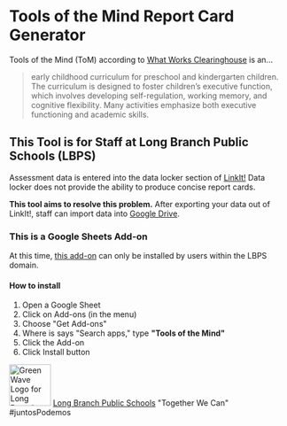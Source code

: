# Tools of the Mind Report Card Generator

Tools of the Mind (ToM) according to [What Works Clearinghouse](https://ies.ed.gov/ncee/wwc/EvidenceSnapshot/519#:~:text=Tools%20of%20the%20Mind%20is,working%20memory%2C%20and%20cognitive%20flexibility) is an...

> early childhood curriculum for preschool and kindergarten children. The curriculum is designed to foster children’s executive function, which involves developing
> self-regulation, working memory, and cognitive flexibility. Many activities emphasize both executive functioning and academic skills.

## This Tool is for Staff at Long Branch Public Schools (LBPS)

Assessment data is entered into the data locker section of [LinkIt!](https://www1.linkit.com/)
Data locker does not provide the ability to produce concise report cards.

**This tool aims to resolve this problem.** After exporting your data out of LinkIt!, staff can import data into [Google Drive](https://drive.google.com/).

### This is a Google Sheets Add-on

At this time, [this add-on](https://workspace.google.com/u/0/marketplace/app/tools_of_the_mind_report_card_generator/922520780711) can only be installed by users within the LBPS domain.

#### How to install

1. Open a Google Sheet
2. Click on Add-ons (in the menu)
3. Choose "Get Add-ons"
4. Where is says "Search apps," type **"Tools of the Mind"**
5. Click the Add-on
6. Click Install button

<img src="https://www.longbranch.k12.nj.us/cms/lib/NJ01001766/Centricity/Template/GlobalAssets/images///logos/LBPS%20Seal%20-%20Together%20We%20Can.png" width="75px" alt="Green Wave Logo for Long Branch Public Schools"> [Long Branch Public Schools](https://www.longbranch.k12.nj.us/) "Together We Can" #juntosPodemos
